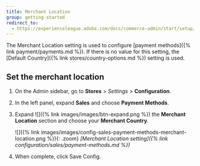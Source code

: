 ```yaml
---
title: Merchant Location
group: getting-started
redirect_to:
  - https://experienceleague.adobe.com/docs/commerce-admin/start/setup/store-details.html#merchant-location
---
```


The Merchant Location setting is used to configure [payment methods]({% link payment/payments.md %}). If there is no value for this setting, the [Default Country]({% link stores/country-options.md %}) setting is used.

## Set the merchant location

1. On the Admin sidebar, go to **Stores** > _Settings_ > **Configuration**.

1. In the left panel, expand **Sales** and choose **Payment Methods**.

1. Expand ![]({% link images/images/btn-expand.png %}) the **Merchant Location** section and choose your **Merchant Country**.

   ![]({% link images/images/config-sales-payment-methods-merchant-location.png %}){: .zoom}
   _[Merchant Location setting]({% link configuration/sales/payment-methods.md %})_

1. When complete, click <span class="btn">Save Config</span>.
